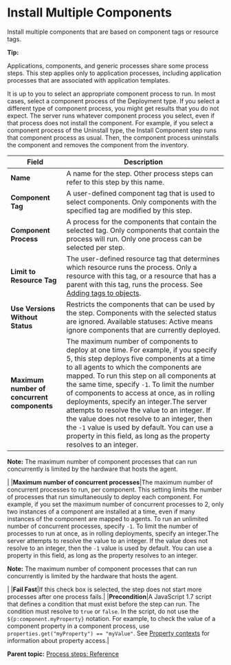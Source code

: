 # Install Multiple Components

Install multiple components that are based on component tags or resource tags.

**Tip:** 

Applications, components, and generic processes share some process steps. This step applies only to application processes, including application processes that are associated with application templates.

It is up to you to select an appropriate component process to run. In most cases, select a component process of the Deployment type. If you select a different type of component process, you might get results that you do not expect. The server runs whatever component process you select, even if that process does not install the component. For example, if you select a component process of the Uninstall type, the Install Component step runs that component process as usual. Then, the component process uninstalls the component and removes the component from the inventory.

|Field|Description|
|-----|-----------|
|**Name**|A name for the step. Other process steps can refer to this step by this name.|
|**Component Tag**|A user-defined component tag that is used to select components. Only components with the specified tag are modified by this step.|
|**Component Process**|A process for the components that contain the selected tag. Only components that contain the process will run. Only one process can be selected per step.|
|**Limit to Resource Tag**|The user-defined resource tag that determines which resource runs the process. Only a resource with this tag, or a resource that has a parent with this tag, runs the process. See [Adding tags to objects](addingtags_tsk.md#).|
|**Use Versions Without Status**|Restricts the components that can be used by the step. Components with the selected status are ignored. Available statuses: Active means ignore components that are currently deployed.|
|**Maximum number of concurrent components**|The maximum number of components to deploy at one time. For example, if you specify 5, this step deploys five components at a time to all agents to which the components are mapped. To run this step on all components at the same time, specify `-1`. To limit the number of components to access at once, as in rolling deployments, specify an integer.The server attempts to resolve the value to an integer. If the value does not resolve to an integer, then the `-1` value is used by default. You can use a property in this field, as long as the property resolves to an integer.

**Note:** The maximum number of component processes that can run concurrently is limited by the hardware that hosts the agent.

|
|**Maximum number of concurrent processes**|The maximum number of concurrent processes to run, per component. This setting limits the number of processes that run simultaneously to deploy each component. For example, if you set the maximum number of concurrent processes to 2, only two instances of a component are installed at a time, even if many instances of the component are mapped to agents. To run an unlimited number of concurrent processes, specify `-1`. To limit the number of processes to run at once, as in rolling deployments, specify an integer.The server attempts to resolve the value to an integer. If the value does not resolve to an integer, then the `-1` value is used by default. You can use a property in this field, as long as the property resolves to an integer.

**Note:** The maximum number of component processes that can run concurrently is limited by the hardware that hosts the agent.

|
|**Fail Fast**|If this check box is selected, the step does not start more processes after one process fails.|
|**Precondition**|A JavaScript 1.7 script that defines a condition that must exist before the step can run. The condition must resolve to `true` or `false`. In the script, do not use the `${p:component.myProperty}` notation. For example, to check the value of a component property in a component process, use `properties.get("myProperty") == "myValue"`. See [Property contexts](ud_properties_context.md#) for information about property access.|

**Parent topic:** [Process steps: Reference](../topics/app_processSteps.md)

